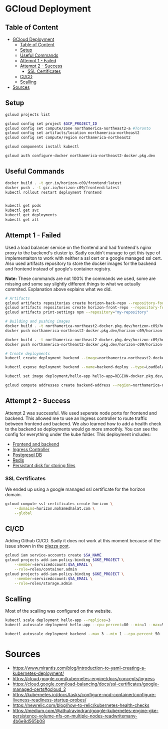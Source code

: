 # GCloud Deployment

## Table of Content
- [GCloud Deployment](#gcloud-deployment)
  - [Table of Content](#table-of-content)
  - [Setup](#setup)
  - [Useful Commands](#useful-commands)
  - [Attempt 1 - Failed](#attempt-1---failed)
  - [Attempt 2 - Success](#attempt-2---success)
    - [SSL Certificates](#ssl-certificates)
  - [CI/CD](#cicd)
  - [Scalling](#scalling)
- [Sources](#sources)

## Setup
```sh
gcloud projects list

gcloud config set project $GCP_PROJECT_ID
gcloud config set compute/zone northamerica-northeast2-a #Toronto
gcloud config set artifacts/location northamerica-northeast2
gcloud config set compute/region northamerica-northeast2

gcloud components install kubectl

gcloud auth configure-docker northamerica-northeast2-docker.pkg.dev
```

## Useful Commands
```sh
docker build . -t gcr.io/horizon-c09/frontend:latest
docker push . -t gcr.io/horizon-c09/frontend:latest
kubectl rollout restart deployment frontend


kubectl get pods
kubectl get svc
kubectl get deployments
kubectl get all
```

## Attempt 1 - Failed
Used a load balancer service on the frontend and had frontend's nginx proxy to the backend's cluster ip.
Sadly couldn't manage to get this type of implementaiton to work with neither a ssl cert or a google managed ssl cert. Also used artifacts repository to store the docker images for the backend and frontend instead of google's container registry.

**Note:** These commands are not 100% the commands we used, some are missing and some say slightly different things to what we actually commited. Explanation above explains what we did.
```sh
# Artifacts
gcloud artifacts repositories create horizon-back-repo --repository-format=docker
gcloud artifacts repositories create horizon-front-repo --repository-format=docker
gcloud artifacts print-settings npm --repository="my-repository"

# Building and pushing images
docker build . -t northamerica-northeast2-docker.pkg.dev/horizon-c09/horizon-back-repo/backend:v1
docker push northamerica-northeast2-docker.pkg.dev/horizon-c09/horizon-back-repo/backend:v1

docker build . -t northamerica-northeast2-docker.pkg.dev/horizon-c09/horizon-front-repo/frontend:v1
docker push northamerica-northeast2-docker.pkg.dev/horizon-c09/horizon-front-repo/frontend:v1

# Create deployments
kubectl create deployment backend --image=northamerica-northeast2-docker.pkg.dev/horizon-c09/horizon-back-repo/backend:v1

kubectl expose deployment backend --name=backend-deploy --type=LoadBalancer --port=80

kubectl set image deployment/hello-app hello-app=REGION-docker.pkg.dev/${PROJECT_ID}/hello-repo/hello-app:v2

gcloud compute addresses create backend-address --region=northamerica-northeast2
```
## Attempt 2 - Success
Attempt 2 was successful. We used seperate node ports for frontend and backend. This allowed me to use an Ingress controller to route traffic between frontend and backend. We also learned how to add a health check to the backend so deployments would go more smoothly. You can see the config for everything under the kube folder.
This deployment includes:
- [Frontend and backend](/kube/deployment.yml)
- [Ingress Controller](/kube/ingress.yml)
- [Postgresql DB](/kube/psql.yml)
- [Redis](/kube/redis.yml)
- [Persistant disk for storing files](/kube/volume.yml)


### SSL Certificates
We ended up using a google managed ssl certificate for the horizon domain.

```sh
gcloud compute ssl-certificates create horizon \
    --domains=horizon.mohamedhalat.com \
    --global
```

## CI/CD
Adding Github CI/CD. Sadly it does not work at this moment because of the issue shown in the [piazza post](https://piazza.com/class/kxgjicgvryu3h8?cid=423).
```sh
gcloud iam service-accounts create $SA_NAME
gcloud projects add-iam-policy-binding $GKE_PROJECT \
	--member=serviceAccount:$SA_EMAIL \
	--role=roles/container.admin
gcloud projects add-iam-policy-binding $GKE_PROJECT \
	--member=serviceAccount:$SA_EMAIL \
	--role=roles/storage.admin
```

## Scalling
Most of the scalling was configured on the website.

```sh
kubectl scale deployment hello-app --replicas=3
kubectl autoscale deployment hello-app --cpu-percent=80 --min=1 --max=5

kubectl autoscale deployment backend --max 3 --min 1 --cpu-percent 50
```

# Sources
- https://www.mirantis.com/blog/introduction-to-yaml-creating-a-kubernetes-deployment/
- https://cloud.google.com/kubernetes-engine/docs/concepts/ingress
- https://cloud.google.com/load-balancing/docs/ssl-certificates/google-managed-certs#gcloud_2
- https://kubernetes.io/docs/tasks/configure-pod-container/configure-liveness-readiness-startup-probes/
- https://newrelic.com/blog/how-to-relic/kubernetes-health-checks
- https://medium.com/@athulravindran/google-kubernetes-engine-gke-persistence-volume-nfs-on-multiple-nodes-readwritemany-4b6e8d565b08
